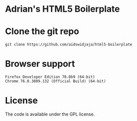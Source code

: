 # Adrian's HTML5 Boilerplate

# Clone the git repo

```git clone https://github.com/aidswidjaja/html5-boilerplate```

# Browser support

    Firefox Developer Edition 70.0b9 (64-bit)
    Chrome 76.0.3809.132 (Official Build) (64-bit)

# License

The code is available under the GPL license.
